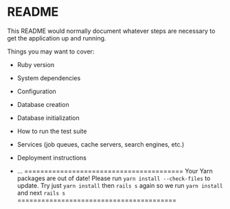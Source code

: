 # README

This README would normally document whatever steps are necessary to get the
application up and running.

Things you may want to cover:

* Ruby version

* System dependencies

* Configuration

* Database creation

* Database initialization

* How to run the test suite

* Services (job queues, cache servers, search engines, etc.)

* Deployment instructions

* ...
========================================
  Your Yarn packages are out of date!
  Please run `yarn install --check-files` to update.
  Try just `yarn install` then `rails s` again
  so we run `yarn install` and next `rails s`
========================================